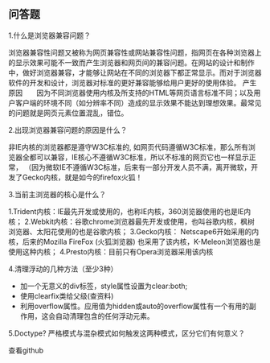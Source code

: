 ## 问答题

1.什么是浏览器兼容问题？

浏览器兼容性问题又被称为网页兼容性或网站兼容性问题，指网页在各种浏览器上的显示效果可能不一致而产生浏览器和网页间的兼容问题。在网站的设计和制作中，做好浏览器兼容，才能够让网站在不同的浏览器下都正常显示。而对于浏览器软件的开发和设计，浏览器对标准的更好兼容能够给用户更好的使用体验。
产生原因　　因为不同浏览器使用内核及所支持的HTML等网页语言标准不同；以及用户客户端的环境不同（如分辨率不同）造成的显示效果不能达到理想效果。最常见的问题就是网页元素位置混乱，错位。

2.出现浏览器兼容问题的原因是什么？

非IE内核的浏览器都是遵守W3C标准的, 如网页代码遵循W3C标准，那么所有浏览器全都可以兼容，IE核心不遵循W3C标准，所以不标准的网页它也一样显示正常，
（因为微软IE不遵循W3C标准，后来有一部分开发人员不满，离开微软，开发了Gecko内核，就是如今的firefox火狐！

3.当前主浏览器的核心是什么？

1.Trident内核：IE最先开发或使用的，也称IE内核，360浏览器使用的也是IE内核；
2.Webkit内核：谷歌chrome浏览器最先开发或使用，也叫谷歌内核，枫树浏览器、太阳花使用的也是谷歌内核；
3.Gecko内核： Netscape6开始采用的内核，后来的Mozilla FireFox (火狐浏览器) 也采用了该内核，K-Meleon浏览器也是使用这种内核；
4.Presto内核：目前只有Opera浏览器采用该内核

4.清理浮动的几种方法（至少3种）

* 加一个无意义的div标签，style属性设置为clear:both;
* 使用clearfix类给父级(查资料)
* 利用overflow属性。应用值为hidden或auto的overflow属性有一个有用的副作用，这会自动清理包含的任何浮动元素。

5.Doctype? 严格模式与混杂模式如何触发这两种模式，区分它们有何意义？

查看github